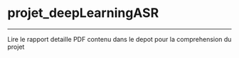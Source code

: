 # projet_deepLearningASR
---
Lire le rapport detaille PDF contenu dans le depot pour la comprehension du projet 

